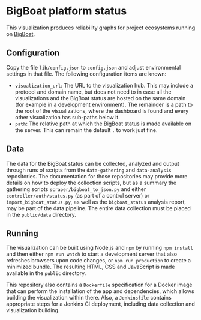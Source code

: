 # BigBoat platform status

This visualization produces reliability graphs for project ecosystems running 
on [BigBoat](https://github.com/ICTU/docker-dashboard).

## Configuration

Copy the file `lib/config.json` to `config.json` and adjust environmental 
settings in that file. The following configuration items are known:

- `visualization_url`: The URL to the visualization hub. This may include 
  a protocol and domain name, but does not need to in case all the 
  visualizations and the BigBoat status are hosted on the same domain (for 
  example in a development environment). The remainder is a path to the root of 
  the visualizations, where the dashboard is found and every other 
  visualization has sub-paths below it.
- `path`: The relative path at which the BigBoat status is made available on 
  the server. This can remain the default `.` to work just fine.

## Data

The data for the BigBoat status can be collected, analyzed and output through 
runs of scripts from the `data-gathering` and `data-analysis` repositories. The 
documentation for those repositories may provide more details on how to deploy 
the collection scripts, but as a summary the gathering scripts 
`scraper/bigboat_to_json.py` and either `controller/auth/status.py` (as part of 
a control server) or `import_bigboat_status.py`, as well as the 
`bigboat_status` analysis report, may be part of the data pipeline. The entire 
data collection must be placed in the `public/data` directory.

## Running

The visualization can be built using Node.js and `npm` by running `npm install` 
and then either `npm run watch` to start a development server that also 
refreshes browsers upon code changes, or `npm run production` to create 
a minimized bundle. The resulting HTML, CSS and JavaScript is made available in 
the `public` directory.

This repository also contains a `Dockerfile` specification for a Docker image 
that can perform the installation of the app and dependencies, which allows 
building the visualization within there. Also, a `Jenkinsfile` contains 
appropriate steps for a Jenkins CI deployment, including data collection and 
visualization building.
